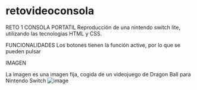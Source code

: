 # retovideoconsola
RETO 1
CONSOLA PORTATIL
Reproducción de una nintendo switch lite, utilizando las tecnologias HTML y CSS.

FUNCIONALIDADES
Los botones tienen la función active, por lo que se pueden pulsar

IMAGEN

La imagen es una imagen fija, cogida de un videojuego de Dragon Ball para Nintendo Switch
![image](https://user-images.githubusercontent.com/109297564/192213706-c0a06b5e-c788-43aa-a92e-d4c4aaa5c85e.png)
